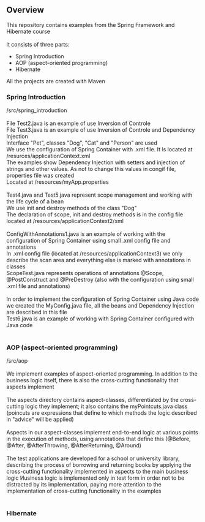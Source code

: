 <h2>Overview</h2>
This repository contains examples from the Spring Framework and Hibernate course
<br>
<br>
It consists of three parts:
<br> 
<ul>
  <li>Spring Introduction</li>
  <li>AOP (aspect-oriented programming)</li>
  <li>Hibernate</li>
</ul>
All the projects are created with Maven
<h3>Spring Introduction</h3>
/src/spring_introduction
<br>
<br>
File Test2.java is an example of use Inversion of Controle
<br>
File Test3.java is an example of use Inversion of Controle and Dependency Injection
<br>
Interface "Pet", classes "Dog", "Cat" and "Person" are used
<br>
We use the configuration of Spring Container with .xml file. It is located at /resurces/applicationContext.xml
<br>
The examples show Dependency Injection with setters and injection of strings and other values. As not to change this values in congif file, properties file was created
<br>
Located at /resources/myApp.properties
<br>
<br>
Test4.java and Test5.java represent scope management and working with the life cycle of a bean
<br>
We use init and destroy methods of the class "Dog"
<br>
The declaration of scope, init and destroy methods is in the config file located at /resources/applicationContext2/xml
<br>
<br>
ConfigWithAnnotations1.java is an example of working with the configuration of Spring Container using small .xml config file and annotations
<br>
In .xml config file (located at /resources/applicationContext3) we only describe the scan area and everything else is marked with annotations in classes
<br>
ScopeTest.java represents operations of annotations @Scope, @PostConstruct and @PreDestroy (also with the configuration using small .xml file and annotations)
<br>
<br>
In order to implement the configuration of Spring Container using Java code we created the MyConfig.java file, all the beans and Dependency Injection are described in this file
<br>
Test6.java is an example of working with Spring Container configured with Java code
<br>
<br>
<h3>AOP (aspect-oriented programming)</h3>
/src/aop
<br>
<br>
We implement examples of aspect-oriented programming. In addition to the business logic itself, there is also the cross-cutting functionality that aspects implement
<br>
<br>
The aspects directory contains aspect-classes, differentiated by the cross-cutting logic they implement; it also contains the myPointcuts.java class (poincuts are expressions that define to which methods the logic described in "advice" will be applied)
<br>
<br>
Aspects in our aspect-classes implement end-to-end logic at various points in the execution of methods, using annotations that define this (@Before, @After, @AfterThrowing, @AfterReturning, @Around)
<br>
<br>
The test applications are developed for a school or university library, describing the process of borrowing and returning books by applying the cross-cutting functionality implemented in aspects to the main business logic
Иusiness logic is implemented only in test form in order not to be distracted by its implementation, paying more attention to the implementation of cross-cutting functionality in the examples
<br>
<br>
<h3>Hibernate</h3>

